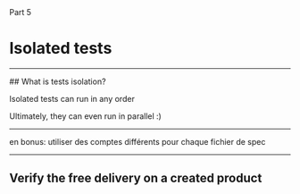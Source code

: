 
<!-- .slide: id="good-tests" class="slide--part-title slide--vcenter" -->

<div class="part-title">
  <span class="text-level-3">Part 5</span>
  <h1>Isolated tests</h1>
</div>

---


## What is tests isolation?

Isolated tests can run in any order

Ultimately, they can even run in parallel :)

---

en bonus: utiliser des comptes différents pour chaque fichier de spec

---

## Verify the free delivery on a created product


